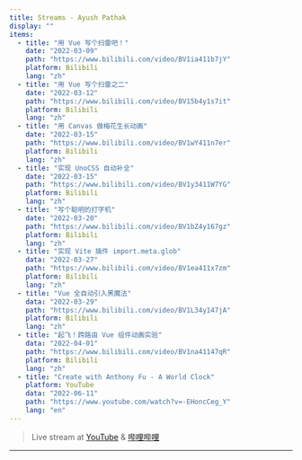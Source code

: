 ```yaml
---
title: Streams - Ayush Pathak
display: ""
items:
  - title: "用 Vue 写个扫雷吧！"
    date: "2022-03-09"
    path: "https://www.bilibili.com/video/BV1ia411b7jY"
    platform: Bilibili
    lang: "zh"
  - title: "用 Vue 写个扫雷之二"
    date: "2022-03-12"
    path: "https://www.bilibili.com/video/BV15b4y1s7it"
    platform: Bilibili
    lang: "zh"
  - title: "用 Canvas 做梅花生长动画"
    date: "2022-03-15"
    path: "https://www.bilibili.com/video/BV1wY411n7er"
    platform: Bilibili
    lang: "zh"
  - title: "实现 UnoCSS 自动补全"
    date: "2022-03-15"
    path: "https://www.bilibili.com/video/BV1y3411W7YG"
    platform: Bilibili
    lang: "zh"
  - title: "写个聪明的打字机"
    date: "2022-03-20"
    path: "https://www.bilibili.com/video/BV1bZ4y167gz"
    platform: Bilibili
    lang: "zh"
  - title: "实现 Vite 插件 import.meta.glob"
    data: "2022-03-27"
    path: "https://www.bilibili.com/video/BV1ea411x7zm"
    platform: Bilibili
    lang: "zh"
  - title: "Vue 全自动引入黑魔法"
    data: "2022-03-29"
    path: "https://www.bilibili.com/video/BV1L34y147jA"
    platform: Bilibili
    lang: "zh"
  - title: "起飞！跨路由 Vue 组件动画实验"
    data: "2022-04-01"
    path: "https://www.bilibili.com/video/BV1na41147qR"
    platform: Bilibili
    lang: "zh"
  - title: "Create with Anthony Fu - A World Clock"
    platform: YouTube
    data: "2022-06-11"
    path: "https://www.youtube.com/watch?v=-EHoncCeg_Y"
    lang: "en"
---
```


<SubNav/>

> Live stream at [YouTube](https://www.youtube.com/anthonyfu7) & [哔哩哔哩](https://space.bilibili.com/668380)

---

<ListPosts :posts="frontmatter.items.reverse()" />

<ClientOnly>
  <Plum/>
</ClientOnly>
